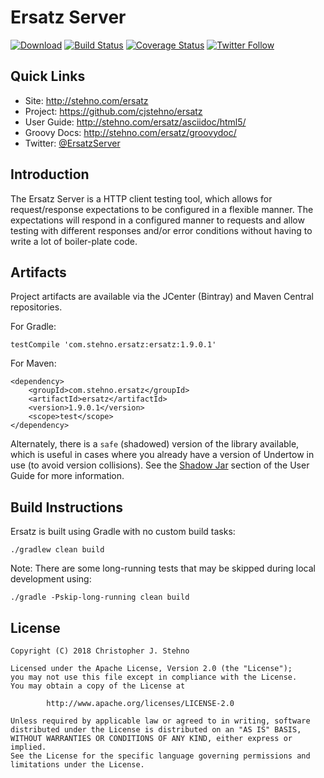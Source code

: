 # Ersatz Server
            
[![Download](https://api.bintray.com/packages/cjstehno/stehno/ersatz/images/download.svg)](https://bintray.com/cjstehno/stehno/ersatz/_latestVersion) [![Build Status](https://travis-ci.org/cjstehno/ersatz.svg?branch=master)](https://travis-ci.org/cjstehno/ersatz) [![Coverage Status](https://coveralls.io/repos/github/cjstehno/ersatz/badge.svg?branch=master)](https://coveralls.io/github/cjstehno/ersatz?branch=master) [![Twitter Follow](https://img.shields.io/twitter/follow/ersatz.svg?style=social&label=Follow)]()

## Quick Links

* Site: http://stehno.com/ersatz
* Project: https://github.com/cjstehno/ersatz
* User Guide: http://stehno.com/ersatz/asciidoc/html5/
* Groovy Docs: http://stehno.com/ersatz/groovydoc/
* Twitter: [@ErsatzServer](https://twitter.com/ersatzserver)

## Introduction

The Ersatz Server is a HTTP client testing tool, which allows for request/response expectations to be configured in a flexible manner. The expectations
will respond in a configured manner to requests and allow testing with different responses and/or error conditions without having to write a lot of
boiler-plate code.

## Artifacts

Project artifacts are available via the JCenter (Bintray) and Maven Central repositories.

For Gradle:

    testCompile 'com.stehno.ersatz:ersatz:1.9.0.1'

For Maven:

    <dependency>
        <groupId>com.stehno.ersatz</groupId>
        <artifactId>ersatz</artifactId>
        <version>1.9.0.1</version>
        <scope>test</scope>
    </dependency>
    
Alternately, there is a `safe` (shadowed) version of the library available, which is useful in cases where you already have a version of Undertow in use (to avoid version collisions). See the [Shadow Jar](http://stehno.com/ersatz/asciidoc/html5/#_shadow_jar) section of the User Guide for more information.

## Build Instructions

Ersatz is built using Gradle with no custom build tasks:

    ./gradlew clean build
    
Note: There are some long-running tests that may be skipped during local development using:

    ./gradle -Pskip-long-running clean build


## License

```
Copyright (C) 2018 Christopher J. Stehno

Licensed under the Apache License, Version 2.0 (the "License");
you may not use this file except in compliance with the License.
You may obtain a copy of the License at

        http://www.apache.org/licenses/LICENSE-2.0

Unless required by applicable law or agreed to in writing, software
distributed under the License is distributed on an "AS IS" BASIS,
WITHOUT WARRANTIES OR CONDITIONS OF ANY KIND, either express or implied.
See the License for the specific language governing permissions and
limitations under the License.
```
